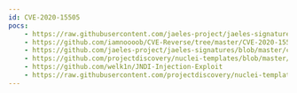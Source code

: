 ```yaml
---
id: CVE-2020-15505
pocs:
    - https://raw.githubusercontent.com/jaeles-project/jaeles-signatures/master/cves/mobileiron-rce-probe.yaml
    - https://github.com/iamnoooob/CVE-Reverse/tree/master/CVE-2020-15505
    - https://github.com/jaeles-project/jaeles-signatures/blob/master/cves/mobileiron-rce-probe.yaml
    - https://github.com/projectdiscovery/nuclei-templates/blob/master/cves/CVE-2020-15505.yaml
    - https://github.com/welk1n/JNDI-Injection-Exploit
    - https://raw.githubusercontent.com/projectdiscovery/nuclei-templates/master/cves/CVE-2020-15505.yaml
---
```


